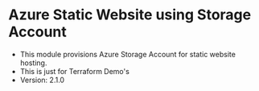 # Azure Static Website using Storage Account
- This module provisions Azure Storage Account for static website hosting.
- This is just for Terraform Demo's
- Version: 2.1.0


